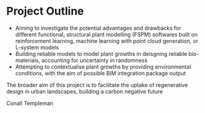 # Project Outline

- Aiming to investigate the potential advantages and drawbacks for different functional, structural plant modelling (FSPM) softwares
  built on reinforcement learning, machine learning with point cloud generation, or L-system models
- Building reliable models to model plant growths in deisgning reliable bio-materials, accounting for uncertainty in randomness
- Attempting to contextualise plant growths by providing environmental conditions, with the aim of possible BIM integration package output

The broader aim of this project is to facilitate the uptake of regenerative design in urban landscapes, building a carbon negative future

Conall Templeman